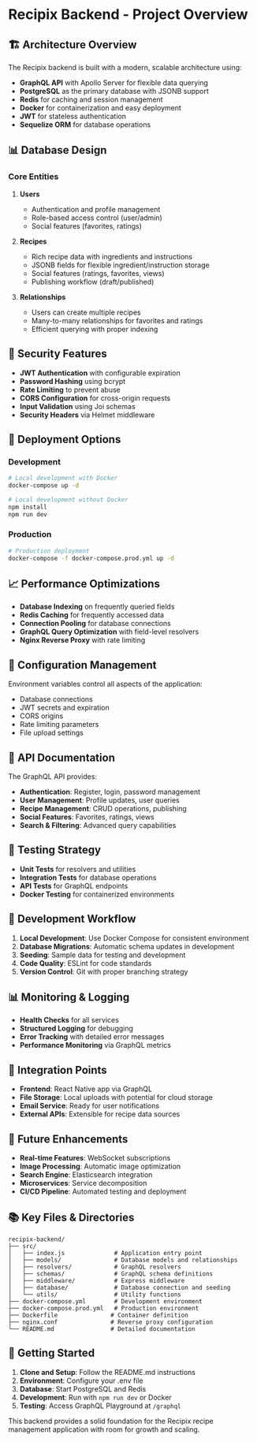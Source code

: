 # Recipix Backend - Project Overview

## 🏗 Architecture Overview

The Recipix backend is built with a modern, scalable architecture using:

- **GraphQL API** with Apollo Server for flexible data querying
- **PostgreSQL** as the primary database with JSONB support
- **Redis** for caching and session management
- **Docker** for containerization and easy deployment
- **JWT** for stateless authentication
- **Sequelize ORM** for database operations

## 📊 Database Design

### Core Entities

1. **Users**
   - Authentication and profile management
   - Role-based access control (user/admin)
   - Social features (favorites, ratings)

2. **Recipes**
   - Rich recipe data with ingredients and instructions
   - JSONB fields for flexible ingredient/instruction storage
   - Social features (ratings, favorites, views)
   - Publishing workflow (draft/published)

3. **Relationships**
   - Users can create multiple recipes
   - Many-to-many relationships for favorites and ratings
   - Efficient querying with proper indexing

## 🔐 Security Features

- **JWT Authentication** with configurable expiration
- **Password Hashing** using bcrypt
- **Rate Limiting** to prevent abuse
- **CORS Configuration** for cross-origin requests
- **Input Validation** using Joi schemas
- **Security Headers** via Helmet middleware

## 🚀 Deployment Options

### Development
```bash
# Local development with Docker
docker-compose up -d

# Local development without Docker
npm install
npm run dev
```

### Production
```bash
# Production deployment
docker-compose -f docker-compose.prod.yml up -d
```

## 📈 Performance Optimizations

- **Database Indexing** on frequently queried fields
- **Redis Caching** for frequently accessed data
- **Connection Pooling** for database connections
- **GraphQL Query Optimization** with field-level resolvers
- **Nginx Reverse Proxy** with rate limiting

## 🔧 Configuration Management

Environment variables control all aspects of the application:

- Database connections
- JWT secrets and expiration
- CORS origins
- Rate limiting parameters
- File upload settings

## 📝 API Documentation

The GraphQL API provides:

- **Authentication**: Register, login, password management
- **User Management**: Profile updates, user queries
- **Recipe Management**: CRUD operations, publishing
- **Social Features**: Favorites, ratings, views
- **Search & Filtering**: Advanced query capabilities

## 🧪 Testing Strategy

- **Unit Tests** for resolvers and utilities
- **Integration Tests** for database operations
- **API Tests** for GraphQL endpoints
- **Docker Testing** for containerized environments

## 🔄 Development Workflow

1. **Local Development**: Use Docker Compose for consistent environment
2. **Database Migrations**: Automatic schema updates in development
3. **Seeding**: Sample data for testing and development
4. **Code Quality**: ESLint for code standards
5. **Version Control**: Git with proper branching strategy

## 📊 Monitoring & Logging

- **Health Checks** for all services
- **Structured Logging** for debugging
- **Error Tracking** with detailed error messages
- **Performance Monitoring** via GraphQL metrics

## 🔗 Integration Points

- **Frontend**: React Native app via GraphQL
- **File Storage**: Local uploads with potential for cloud storage
- **Email Service**: Ready for user notifications
- **External APIs**: Extensible for recipe data sources

## 🚀 Future Enhancements

- **Real-time Features**: WebSocket subscriptions
- **Image Processing**: Automatic image optimization
- **Search Engine**: Elasticsearch integration
- **Microservices**: Service decomposition
- **CI/CD Pipeline**: Automated testing and deployment

## 📚 Key Files & Directories

```
recipix-backend/
├── src/
│   ├── index.js              # Application entry point
│   ├── models/               # Database models and relationships
│   ├── resolvers/            # GraphQL resolvers
│   ├── schemas/              # GraphQL schema definitions
│   ├── middleware/           # Express middleware
│   ├── database/             # Database connection and seeding
│   └── utils/                # Utility functions
├── docker-compose.yml        # Development environment
├── docker-compose.prod.yml   # Production environment
├── Dockerfile               # Container definition
├── nginx.conf               # Reverse proxy configuration
└── README.md                # Detailed documentation
```

## 🎯 Getting Started

1. **Clone and Setup**: Follow the README.md instructions
2. **Environment**: Configure your .env file
3. **Database**: Start PostgreSQL and Redis
4. **Development**: Run with `npm run dev` or Docker
5. **Testing**: Access GraphQL Playground at `/graphql`

This backend provides a solid foundation for the Recipix recipe management application with room for growth and scaling.
